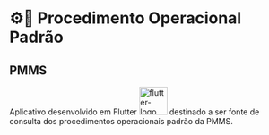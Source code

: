 # ⚙️👮 Procedimento Operacional Padrão

## PMMS

Aplicativo desenvolvido em Flutter <img src="https://static.cdnlogo.com/logos/f/30/flutter.svg" alt="flutter-logo" width="50"> destinado a ser fonte de consulta dos procedimentos operacionais padrão da PMMS.

